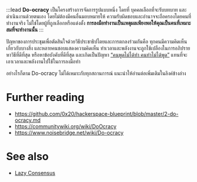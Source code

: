 :::lead
**Do-ocracy** เป็นโครงสร้างการจัดการรูปแบบหนึ่ง โดยที่ บุคคลเลือกที่จะรับบทบาท และดำเนินงานด้วยตนเอง โดยไม่ต้องมีคนอื่นมอบหมายให้ ความรับผิดชอบและอำนาจจะถือครองโดยคนที่ทำงานจริง ไม่ใช่โดยผู้ที่ถูกเลือกหรือแต่งตั้ง **การลงมือทำงานเป็นเหตุผลเพียงพอให้คุณเป็นคนที่เหมาะสมที่จะทำงานนั้น**
:::

ปัญหาของการประชุมเพื่อตัดสินใจด้วยวิธีประชาธิปไตยและการตกลงร่วมกันคือ ทุกคนมีความคิดเห็นเกี่ยวกับบางสิ่ง และหลายคนชอบแสดงความคิดเห็น ทำเวลาและพลังงานจะถูกใช้เปลืองในการอภิปรายหาวิธีที่ดีที่สุด หรือหาข้อบังคับที่ดีที่สุด และเกิดเป็นปัญหา [“คนพูดไม่ได้ทำ คนทำไม่ได้พูด”](https://futuretrend.co/armchair-quarterback/) แทนที่จะเอาเวลาและพลังงานไปใช้ในการลงมือทำ

อย่างไรก็ตาม Do-ocracy ไม่ได้เหมาะกับทุกสถานการณ์ แนะนำให้อ่านต่อเพิ่มเติมในลิงค์ข้างล่าง

# Further reading

- <https://github.com/0x20/hackerspace-blueprint/blob/master/2-do-ocracy.md>
- <https://communitywiki.org/wiki/DoOcracy>
- <https://www.noisebridge.net/wiki/Do-ocracy>

# See also

- [Lazy Consensus](/wiki/LazyConsensus)

